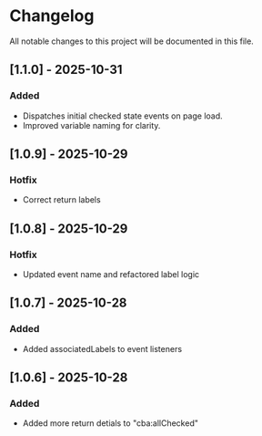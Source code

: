 # Changelog

All notable changes to this project will be documented in this file.

## [1.1.0] - 2025-10-31

### Added

- Dispatches initial checked state events on page load.
- Improved variable naming for clarity.

## [1.0.9] - 2025-10-29

### Hotfix

- Correct return labels

## [1.0.8] - 2025-10-29

### Hotfix

- Updated event name and refactored label logic

## [1.0.7] - 2025-10-28

### Added

- Added associatedLabels to event listeners

## [1.0.6] - 2025-10-28

### Added

- Added more return detials to "cba:allChecked"
